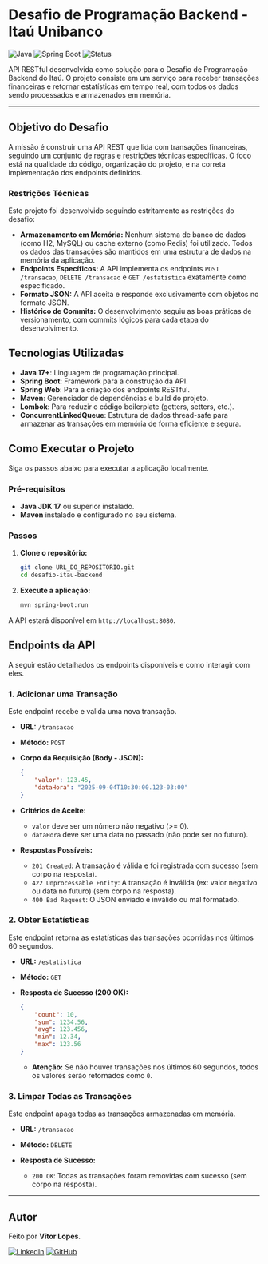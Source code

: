 # Desafio de Programação Backend - Itaú Unibanco

![Java](https://img.shields.io/badge/Java-17%2B-blue.svg)
![Spring Boot](https://img.shields.io/badge/Spring%20Boot-3.x-brightgreen.svg)
![Status](https://img.shields.io/badge/Status-Concluído-success.svg)

API RESTful desenvolvida como solução para o Desafio de Programação Backend do Itaú. O projeto consiste em um serviço para receber transações financeiras e retornar estatísticas em tempo real, com todos os dados sendo processados e armazenados em memória.

---

## Objetivo do Desafio

A missão é construir uma API REST que lida com transações financeiras, seguindo um conjunto de regras e restrições técnicas específicas. O foco está na qualidade do código, organização do projeto, e na correta implementação dos endpoints definidos.

### Restrições Técnicas

Este projeto foi desenvolvido seguindo estritamente as restrições do desafio:
* **Armazenamento em Memória:** Nenhum sistema de banco de dados (como H2, MySQL) ou cache externo (como Redis) foi utilizado. Todos os dados das transações são mantidos em uma estrutura de dados na memória da aplicação.
* **Endpoints Específicos:** A API implementa os endpoints `POST /transacao`, `DELETE /transacao` e `GET /estatistica` exatamente como especificado.
* **Formato JSON:** A API aceita e responde exclusivamente com objetos no formato JSON.
* **Histórico de Commits:** O desenvolvimento seguiu as boas práticas de versionamento, com commits lógicos para cada etapa do desenvolvimento.

## Tecnologias Utilizadas

* **Java 17+**: Linguagem de programação principal.
* **Spring Boot**: Framework para a construção da API.
* **Spring Web**: Para a criação dos endpoints RESTful.
* **Maven**: Gerenciador de dependências e build do projeto.
* **Lombok**: Para reduzir o código boilerplate (getters, setters, etc.).
* **ConcurrentLinkedQueue**: Estrutura de dados thread-safe para armazenar as transações em memória de forma eficiente e segura.

## Como Executar o Projeto

Siga os passos abaixo para executar a aplicação localmente.

### Pré-requisitos
* **Java JDK 17** ou superior instalado.
* **Maven** instalado e configurado no seu sistema.

### Passos
1.  **Clone o repositório:**
    ```bash
    git clone URL_DO_REPOSITORIO.git
    cd desafio-itau-backend
    ```

2.  **Execute a aplicação:**
    ```bash
    mvn spring-boot:run
    ```

A API estará disponível em `http://localhost:8080`.

## Endpoints da API

A seguir estão detalhados os endpoints disponíveis e como interagir com eles.

### 1. Adicionar uma Transação

Este endpoint recebe e valida uma nova transação.

* **URL:** `/transacao`
* **Método:** `POST`
* **Corpo da Requisição (Body - JSON):**
    ```json
    {
        "valor": 123.45,
        "dataHora": "2025-09-04T10:30:00.123-03:00"
    }
    ```
* **Critérios de Aceite:**
    * `valor` deve ser um número não negativo (>= 0).
    * `dataHora` deve ser uma data no passado (não pode ser no futuro).

* **Respostas Possíveis:**
    * `201 Created`: A transação é válida e foi registrada com sucesso (sem corpo na resposta).
    * `422 Unprocessable Entity`: A transação é inválida (ex: valor negativo ou data no futuro) (sem corpo na resposta).
    * `400 Bad Request`: O JSON enviado é inválido ou mal formatado.

### 2. Obter Estatísticas

Este endpoint retorna as estatísticas das transações ocorridas nos últimos 60 segundos.

* **URL:** `/estatistica`
* **Método:** `GET`

* **Resposta de Sucesso (200 OK):**
    ```json
    {
        "count": 10,
        "sum": 1234.56,
        "avg": 123.456,
        "min": 12.34,
        "max": 123.56
    }
    ```
    * **Atenção:** Se não houver transações nos últimos 60 segundos, todos os valores serão retornados como `0`.

### 3. Limpar Todas as Transações

Este endpoint apaga todas as transações armazenadas em memória.

* **URL:** `/transacao`
* **Método:** `DELETE`

* **Resposta de Sucesso:**
    * `200 OK`: Todas as transações foram removidas com sucesso (sem corpo na resposta).

---

## Autor

Feito por **Vítor Lopes**.

[![LinkedIn](https://img.shields.io/badge/LinkedIn-0077B5?style=for-the-badge&logo=linkedin&logoColor=white)](https://www.linkedin.com/in/vhllopes)
[![GitHub](https://img.shields.io/badge/GitHub-181717?style=for-the-badge&logo=github&logoColor=white)](https://github.com/vhllopes)
